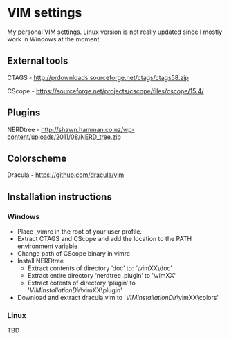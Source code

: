# VIM settings

My personal VIM settings. Linux version is not really updated since I mostly work in Windows at the moment.

## External tools

CTAGS - http://prdownloads.sourceforge.net/ctags/ctags58.zip

CScope - https://sourceforge.net/projects/cscope/files/cscope/15.4/

## Plugins

NERDtree - http://shawn.hamman.co.nz/wp-content/uploads/2011/08/NERD_tree.zip

## Colorscheme

Dracula - https://github.com/dracula/vim

## Installation instructions

### Windows
- Place _vimrc in the root of your user profile.
- Extract CTAGS and CScope and add the location to the PATH environment variable
- Change path of CScope binary in vimrc_
- Install NERDtree
  - Extract contents of directory ‘doc’ to: '<viminstallationdir>\vimXX\doc'
  - Extract entire directory ‘nerdtree_plugin’ to '<viminstallationdir>\vimXX\'
  - Extract cotents of directory ‘plugin’ to '<i>VIMInstallationDir</i>\vimXX\plugin\'
- Download and extract dracula.vim to '<i>VIMInstallationDir</i>\vimXX\colors\'

### Linux
TBD
